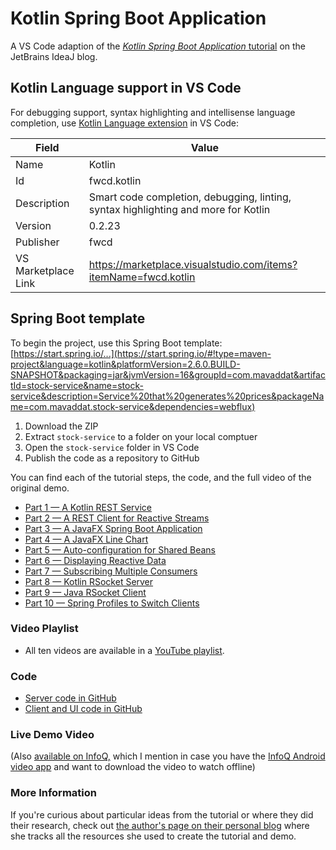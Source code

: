 #  Kotlin Spring Boot Application

A VS Code adaption of the [*Kotlin Spring Boot Application* tutorial](https://blog.jetbrains.com/idea/2019/12/tutorial-reactive-spring-boot/) on the JetBrains IdeaJ blog.

## Kotlin Language support in VS Code

For debugging support, syntax highlighting and intellisense language completion, use [Kotlin Language extension](vscode:extension/fwcd.kotlin) in VS Code: 

Field | Value
--- | ---
Name | Kotlin
Id | fwcd.kotlin
Description | Smart code completion, debugging, linting, syntax highlighting and more for Kotlin
Version | 0.2.23
Publisher | fwcd
VS Marketplace Link | https://marketplace.visualstudio.com/items?itemName=fwcd.kotlin

## Spring Boot template

To begin the project, use this Spring Boot template: [https://start.spring.io/...](https://start.spring.io/#!type=maven-project&language=kotlin&platformVersion=2.6.0.BUILD-SNAPSHOT&packaging=jar&jvmVersion=16&groupId=com.mavaddat&artifactId=stock-service&name=stock-service&description=Service%20that%20generates%20prices&packageName=com.mavaddat.stock-service&dependencies=webflux)

1. Download the ZIP
1. Extract `stock-service` to a folder on your local comptuer
1. Open the `stock-service` folder in VS Code
1. Publish the code as a repository to GitHub

You can find each of the tutorial steps, the code, and the
full video of the original demo.

-   [Part 1 &mdash; A Kotlin REST
    Service](./STEPONE.md)
-   [Part 2 &mdash; A REST Client for Reactive
    Streams](./STEPTWO.md)
-   [Part 3 &mdash; A JavaFX Spring Boot
    Application](./STEPTHREE.md)
-   [Part 4 &mdash; A JavaFX Line
    Chart](./STEPFOUR.md)
-   [Part 5 &mdash; Auto-configuration for Shared
    Beans](./STEPFIVE.md)
-   [Part 6 &mdash; Displaying Reactive
    Data](./STEPSIX.md)
-   [Part 7 &mdash; Subscribing Multiple
    Consumers](./STEPSEVEN.md)
-   [Part 8 &mdash; Kotlin RSocket
    Server](./STEPEIGHT.md)
-   [Part 9 &mdash; Java RSocket
    Client](./STEPNINE.md)
-   [Part 10 &mdash; Spring Profiles to Switch
    Clients](./STEPTEN.md)

### Video Playlist

-   All ten videos are available in a [YouTube
    playlist](https://www.youtube.com/playlist?list=PLPZy-hmwOdEVlrB4r1XF5GDQnaCQpiaa9).

### Code

-   [Server code in
    GitHub](https://github.com/trishagee/jb-stock-service)
-   [Client and UI code in
    GitHub](https://github.com/trishagee/jb-stock-client)

### Live Demo Video

(Also [available on
InfoQ,](https://www.infoq.com/presentations/spring-reactor-kotlin-javafx-mongodb/)
which I mention in case you have the [InfoQ Android video
app](https://play.google.com/store/apps/details?id=com.infoq.videos&hl=en)
and want to download the video to watch offline)

### More Information

If you're curious about particular ideas from the tutorial or
where they did their research, check out [the author's page on their personal
blog](http://trishagee.github.io/presentation/coding_duel/) where she
tracks all the resources she used to create the tutorial and demo.